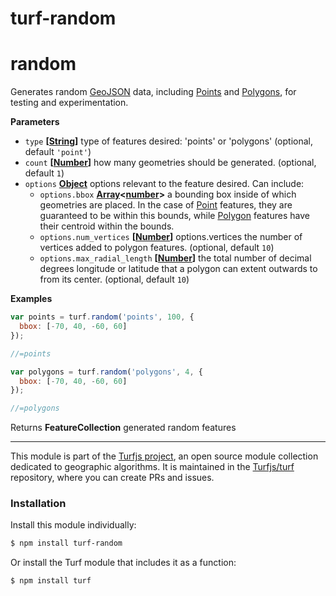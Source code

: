 # turf-random

# random

Generates random [GeoJSON](GeoJSON) data, including [Points](Point) and [Polygons](Polygon), for testing
and experimentation.

**Parameters**

-   `type` **\[[String](https://developer.mozilla.org/en-US/docs/Web/JavaScript/Reference/Global_Objects/String)]** type of features desired: 'points' or 'polygons' (optional, default `'point'`)
-   `count` **\[[Number](https://developer.mozilla.org/en-US/docs/Web/JavaScript/Reference/Global_Objects/Number)]** how many geometries should be generated. (optional, default `1`)
-   `options` **[Object](https://developer.mozilla.org/en-US/docs/Web/JavaScript/Reference/Global_Objects/Object)** options relevant to the feature desired. Can include:
    -   `options.bbox` **[Array](https://developer.mozilla.org/en-US/docs/Web/JavaScript/Reference/Global_Objects/Array)&lt;[number](https://developer.mozilla.org/en-US/docs/Web/JavaScript/Reference/Global_Objects/Number)>** a bounding box inside of which geometries
        are placed. In the case of [Point](Point) features, they are guaranteed to be within this bounds,
        while [Polygon](Polygon) features have their centroid within the bounds.
    -   `options.num_vertices` **\[[Number](https://developer.mozilla.org/en-US/docs/Web/JavaScript/Reference/Global_Objects/Number)]** options.vertices the number of vertices added
        to polygon features. (optional, default `10`)
    -   `options.max_radial_length` **\[[Number](https://developer.mozilla.org/en-US/docs/Web/JavaScript/Reference/Global_Objects/Number)]** the total number of decimal
        degrees longitude or latitude that a polygon can extent outwards to
        from its center. (optional, default `10`)

**Examples**

```javascript
var points = turf.random('points', 100, {
  bbox: [-70, 40, -60, 60]
});

//=points

var polygons = turf.random('polygons', 4, {
  bbox: [-70, 40, -60, 60]
});

//=polygons
```

Returns **FeatureCollection** generated random features

---

This module is part of the [Turfjs project](http://turfjs.org/), an open source
module collection dedicated to geographic algorithms. It is maintained in the
[Turfjs/turf](https://github.com/Turfjs/turf) repository, where you can create
PRs and issues.

### Installation

Install this module individually:

```sh
$ npm install turf-random
```

Or install the Turf module that includes it as a function:

```sh
$ npm install turf
```
